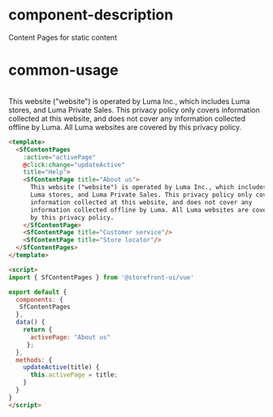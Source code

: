 # component-description
Content Pages for static content

# common-usage
<br>
<SfContentPages
  active="About us"
  title="Help">
  <SfContentPage title="About us">
    This website ("website") is operated by Luma Inc., which includes
    Luma stores, and Luma Private Sales. This privacy policy only covers
    information collected at this website, and does not cover any
    information collected offline by Luma. All Luma websites are covered
    by this privacy policy.
  </SfContentPage>
  <SfContentPage title="Customer service"/>
  <SfContentPage title="Store locator"/>
</SfContentPages>

```html 
<template>
  <SfContentPages
    :active="activePage"
    @click:change="updateActive"
    title="Help">
    <SfContentPage title="About us">
      This website ("website") is operated by Luma Inc., which includes
      Luma stores, and Luma Private Sales. This privacy policy only covers
      information collected at this website, and does not cover any
      information collected offline by Luma. All Luma websites are covered
      by this privacy policy.
    </SfContentPage>
    <SfContentPage title="Customer service"/>
    <SfContentPage title="Store locator"/>
  </SfContentPages>
</template>

<script>
import { SfContentPages } from '@storefront-ui/vue'

export default {
  components: {
   SfContentPages
  },
  data() {
    return {
      activePage: "About us"
     };
  },
  methods: {
    updateActive(title) {
      this.activePage = title;
    }
  }
}
</script>
```
